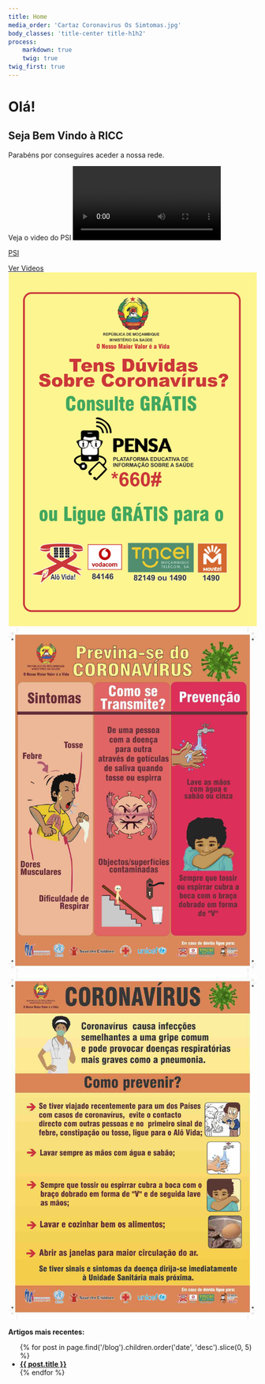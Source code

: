 ```yaml
---
title: Home
media_order: 'Cartaz Coronavirus Os Simtomas.jpg'
body_classes: 'title-center title-h1h2'
process:
    markdown: true
    twig: true
twig_first: true
---
```


# Olá!
## Seja Bem Vindo à RICC

Parabéns por conseguires aceder a nossa rede.

Veja o video do PSI ![Jeito_final%20-%20Wi-Fi.m4v](/blog/psi/Jeito_final%20-%20Wi-Fi.m4v?loop=1&controls=1&autoplay=0)

[PSI](/blog/psi)

[Ver Videos](/videos?classes=button,big)
![Coronavirus Flyer MINED](Coronavirus%20Contactos%20emergencias.jpg?lightbox=600,400&resize=200,400)
![](Cartaz%20Coronavirus%20Os%20Simtomas.jpg?lightbox=600,400&resize=200,400)
![Como Previnir do Corona](Cartaz%20Coronavirus%20Homepage.jpg?lightbox=600,400&resize=200,400)

**Artigos mais recentes:**
<ul>
{% for post in page.find('/blog').children.order('date', 'desc').slice(0, 5) %}
    <li class="recent-posts">
        <strong><a href="{{ post.url }}">{{ post.title }}</a></strong>
    </li>
{% endfor %}
</ul>